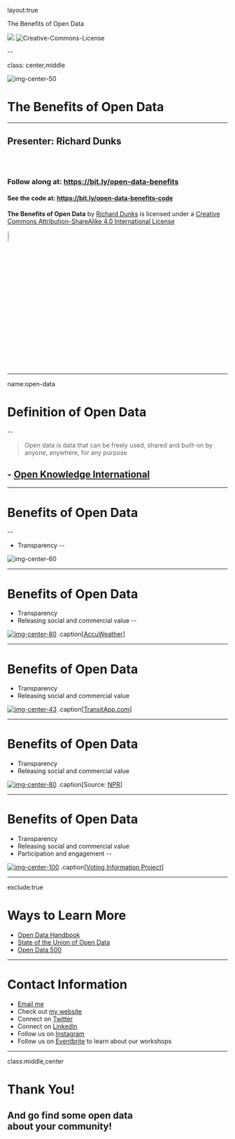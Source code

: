 layout:true

<div class="header">
  
  <p class="header-text">The Benefits of Open Data</p>
</div>
<div class="footer">
  <p class="footer-text">
    <img src="images/datapolitan-logo-01.svg" class="logo_new">
    <span xmlns:dct="http://purl.org/dc/terms/" property="dct:title">
      <img alt="Creative-Commons-License" style="border-width:0" src="https://i.creativecommons.org/l/by-sa/4.0/80x15.png" />
      </p>
</div>

--

class: center,middle

![img-center-50](images/datapolitan-logo-01.svg)

# The Benefits of Open Data

- - -

## Presenter: Richard Dunks

###### &nbsp;

### Follow along at: https://bit.ly/open-data-benefits

#### See the code at: https://bit.ly/open-data-benefits-code

<p class="license-text"><strong><strong>The Benefits of Open Data</strong></strong> by <a xmlns:cc="http://creativecommons.org/ns#" href="http://www.datapolitan.com" property="cc:attributionName" rel="cc:attributionURL">Richard Dunks</a> is licensed under a <a rel="license" href="http://creativecommons.org/licenses/by-sa/4.0/">Creative Commons Attribution-ShareAlike 4.0 International License</a></p>

<a rel="license" href="http://creativecommons.org/licenses/by-sa/4.0/"><img style="border-width:0;width:8%" src="https://i.creativecommons.org/l/by-sa/4.0/80x15.png" /></a>

---

name:open-data
# Definition of Open Data
--

> Open data is data that can be freely used, shared and built-on by anyone, anywhere, for any purpose

## - [Open Knowledge International](http://blog.okfn.org/2013/10/03/defining-open-data/)


---

# Benefits of Open Data
--

+ Transparency
--

![img-center-60](images/iquantny_fireHydrant.png)

---

# Benefits of Open Data
+ Transparency
+ Releasing social and commercial value
--

[![img-center-80](images/accuweather.jpg)](https://www.accuweather.com/)
.caption[[AccuWeather](https://www.accuweather.com/)]

---

# Benefits of Open Data
+ Transparency
+ Releasing social and commercial value

[![img-center-43](images/phones.png)](https://transitapp.com/)
.caption[[TransitApp.com](https://transitapp.com/)]

---

# Benefits of Open Data
+ Transparency
+ Releasing social and commercial value

[![img-center-80](images/yelp.jpg)](https://www.npr.org/sections/thesalt/2015/03/27/395622262/did-that-restaurant-pass-its-health-inspection-now-yelp-will-tell-you)
.caption[Source: [NPR](https://www.npr.org/sections/thesalt/2015/03/27/395622262/did-that-restaurant-pass-its-health-inspection-now-yelp-will-tell-you)]

---

# Benefits of Open Data
+ Transparency
+ Releasing social and commercial value
+ Participation and engagement
--


[![img-center-100](images/voting_information_project.png)](https://www.votinginfoproject.org/)
.caption[[Voting Information Project](https://www.votinginfoproject.org/)]


---
exclude:true

# Ways to Learn More
+ [Open Data Handbook](http://opendatahandbook.org/)
+ [State of the Union of Open Data](https://www.datafoundation.org/the-state-of-the-union-of-open-data-ed-3)
+ [Open Data 500](https://www.opendata500.com/)

---

# Contact Information
+ [Email me](mailto:richard[at]datapolitan[dot]com)
+ Check out [my website](https://wwww.datapolitan.com)
+ Connect on [Twitter](https://twitter.com/Datapolitan)
+ Connect on [LinkedIn](https://www.linkedin.com/in/richarddunks/)
+ Follow us on [Instagram](https://www.instagram.com/datapolitan/)
+ Follow us on [Eventbrite](https://www.eventbrite.com/o/datapolitan-18675558166) to learn about our workshops

---

class:middle,center
# Thank You!

## And go find some open data <br>about your community!

